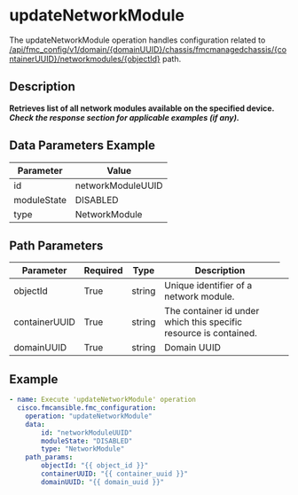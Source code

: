 # updateNetworkModule

The updateNetworkModule operation handles configuration related to [/api/fmc_config/v1/domain/{domainUUID}/chassis/fmcmanagedchassis/{containerUUID}/networkmodules/{objectId}](/paths//api/fmc_config/v1/domain/{domain_uuid}/chassis/fmcmanagedchassis/{container_uuid}/networkmodules/{object_id}.md) path.&nbsp;
## Description
**Retrieves list of all network modules available on the specified device. _Check the response section for applicable examples (if any)._**

## Data Parameters Example
| Parameter | Value |
| --------- | -------- |
| id | networkModuleUUID |
| moduleState | DISABLED |
| type | NetworkModule |

## Path Parameters
| Parameter | Required | Type | Description |
| --------- | -------- | ---- | ----------- |
| objectId | True | string <td colspan=3> Unique identifier of a network module. |
| containerUUID | True | string <td colspan=3> The container id under which this specific resource is contained. |
| domainUUID | True | string <td colspan=3> Domain UUID |

## Example
```yaml
- name: Execute 'updateNetworkModule' operation
  cisco.fmcansible.fmc_configuration:
    operation: "updateNetworkModule"
    data:
        id: "networkModuleUUID"
        moduleState: "DISABLED"
        type: "NetworkModule"
    path_params:
        objectId: "{{ object_id }}"
        containerUUID: "{{ container_uuid }}"
        domainUUID: "{{ domain_uuid }}"

```